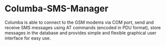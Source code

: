 # Columba-SMS-Manager
Columba is able to connect to the GSM modems via COM port, send and receive SMS messages using AT commands (encoded in PDU format), store messages in the database and provides simple and flexible graphical user interface for easy use.
